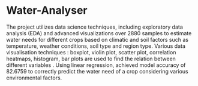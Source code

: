 # Water-Analyser
The project utilizes data science techniques, including exploratory data analysis (EDA) and advanced visualizations over 2880 samples to estimate water needs for different crops based on climatic and soil factors such as temperature, weather conditions, soil type and region type.
Various data visualisation techniques : boxplot, violin plot, scatter plot, correlation heatmaps, histogram, bar plots are used to find the relation between different variables .
Using linear regression, achieved model accuracy of 82.6759 to correctly predict the water need of a crop considering various environmental factors.
